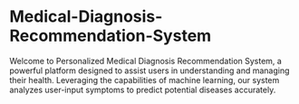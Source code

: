 # Medical-Diagnosis-Recommendation-System
Welcome to Personalized Medical Diagnosis Recommendation System, a powerful platform designed to assist users in understanding and managing their health. Leveraging the capabilities of machine learning, our system analyzes user-input symptoms to predict potential diseases accurately.
